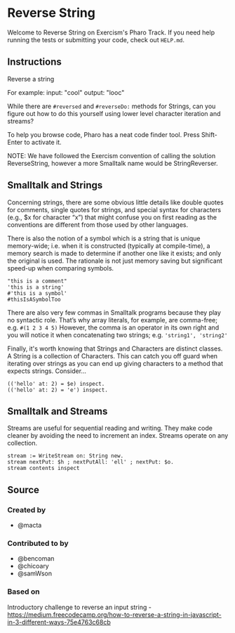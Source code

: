 # Reverse String

Welcome to Reverse String on Exercism's Pharo Track.
If you need help running the tests or submitting your code, check out `HELP.md`.

## Instructions

Reverse a string

For example:
input: "cool"
output: "looc"

While there are `#reversed` and `#reverseDo:` methods for Strings, can you figure out how to do this yourself using lower level character iteration and streams? 

To help you browse code, Pharo has a neat code finder tool. Press Shift-Enter to activate it.

NOTE: We have followed the Exercism convention of calling the solution ReverseString, however a more Smalltalk name would be StringReverser.

## Smalltalk and Strings

Concerning strings, there are some obvious little details like double quotes for comments, single quotes for strings, and special syntax for characters (e.g., $x for character “x”) that might confuse you on first reading as the conventions are different from those used by other languages. 

There is also the notion of a symbol which is a string that is unique memory-wide; i.e. when it is constructed (typically at compile-time), a memory search is made to determine if another one like it exists; and only the original is used. The rationale is not just memory saving but significant speed-up when comparing symbols.

```smalltalk
"this is a comment"
'this is a string'
#'this is a symbol'
#thisIsASymbolToo
```

There are also very few commas in Smalltalk programs because they play no syntactic role.
That’s why array literals, for example, are comma-free; e.g.
`#(1 2 3 4 5)`
However, the comma is an operator in its own right and you will notice it when concatenating two strings; e.g.
`'string1', 'string2'`

Finally, it's worth knowing that Strings and Characters are distinct classes. A String is a collection of Characters. This can catch you off guard when iterating over strings as you can end up giving characters to a method that expects strings. Consider...
```smalltalk
(('hello' at: 2) = $e) inspect.
(('hello' at: 2) = 'e') inspect.
```

## Smalltalk and Streams
Streams are useful for sequential reading and writing.  They make code cleaner by avoiding the need to increment an index.
Streams operate on any collection.
```smalltalk
stream := WriteStream on: String new.
stream nextPut: $h ; nextPutAll: 'ell' ; nextPut: $o.
stream contents inspect
```

## Source

### Created by

- @macta

### Contributed to by

- @bencoman
- @chicoary
- @samWson

### Based on

Introductory challenge to reverse an input string - https://medium.freecodecamp.org/how-to-reverse-a-string-in-javascript-in-3-different-ways-75e4763c68cb